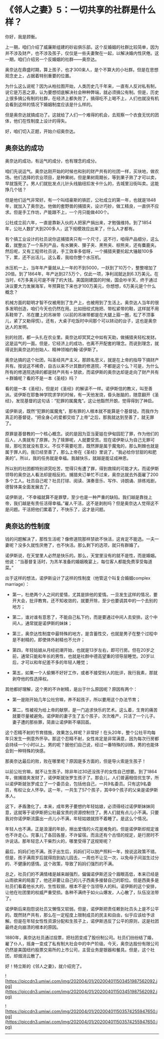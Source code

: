 # 《邻人之妻》5：一切共享的社群是什么样？

你好，我是顾衡。

上一期，咱们介绍了威廉斯组建的砂岩俱乐部。这个反婚姻的社群比较简单，因为并不涉及财产，也不涉及孩子，仅仅是一些夫妻聚在一起，以解决婚内性厌倦。这一期，咱们介绍另一个反婚姻的社群——奥奈达。

奥奈达在鼎盛时期，算上孩子，也才300来人，是个不算大的小社群。但是在思想观念史上，占据着特别重要的位置。

为什么这么说呢？因为从柏拉图开始，人类历史几千年来，一直有人反对私有制，说它是万恶之源，认为要想彻底解决社会种种弊端，就必须搞公有制。但是，历史上很多搞公有制的社群，在经济上都失败了，搞得吃不上喝不上，人们也就没有机会看到这样的情况下婚姻制度应该是什么样的。

但是奥奈达就搞成功了。这就给了人们一个难得的机会，去观察一个衣食无忧的团体，他们在性制度上设计的得失。

好，咱们切入正题，开始介绍奥奈达。

## 奥奈达的成功

奥奈达的成功，有运气的成分，也有理念的成分。

咱们先说运气。奥奈达刚开始的时候也和别的财产共有的社团一样，买块地，做农场。他们选择的农业项目，是种果树。但是果树周期长，等到果子熟了才可以卖，早就饿死了。男人们就批发点儿针头线脑纽扣发卡什么的，去城里沿街叫卖。这能挣几个钱？

但是他们运气非常好。有一个叫纽豪斯的铁匠，公社成立的第一年，也就是1848年，就加入了奥奈达。他做的套野兽的捕猎夹，设计巧妙，做工精良，一直供不应求。但是手工作坊，产能跟不上，一个月只能做400个。

公社成立前六年，一直是靠新入伙的人把家产捐出来，才勉强维持。到了1854年，公社人数扩大到200多人，这下规模效应出来了，什么人才都有。

有个搞工业设计的社员说你这捕猎夹只有一个尺寸，这不行，咱得产品细分，这么着，就整出了一个系列产品，有水獭夹、狸子夹、黑熊夹、棕熊夹，还有麋鹿夹。然后呢，又有工程师社员说，手工效率多低呀，一个捕猎夹要抡起大锤敲100多下，累，还不出活儿。这么着，我给你整个水压机。

水压机一上，当年年产量就从上一年的不到5000，一跃到了10万个，整整增加了20倍。到了1864年，年产达到27.5万个，仅此一项，净利润就达到6.3万美元。在当时，6万多美元可是不得了的大钱。美国刚建国的时候，国会吵半天，终于通过决议要大力发展海军，年预算批下来也才100万美元，你想想，6万美元是个什么概念？

机械方面的聪明才智不仅被用到了生产上，也被用到了生活上。奥奈达人当年的很多发明创造，咱们今天也仍然在用。比如扭绞式拖把、带松紧带的鞋，这样就不用系鞋带了、吊在腰上的吊袜带（以前的吊袜带都是在大腿上箍一圈，松了不顶事儿，紧了又勒得慌）。还有，大桌子吃饭时中间那个可以转动的台子，这也是奥奈达人的发明。

别的社团，都一头扎在农业里。奥奈达却冥冥之中如有天助，做捕猎夹轻松发财。这是运气的一面。但是，它经济上的成功，也离不开配套的理念。而说到理念，就得说到奥奈达的创始人、精神领袖约翰·诺伊斯了。

奥奈达搞的这个社团，叫圣经共产主义。那顾名思义，就是在上帝的指导下搞财产共有。按说这不稀奇，自古以来不计其数的修道院，不都是这个么？可是，为什么所有的修道院选择的都是财产共有＋禁欲，而诺伊斯的奥奈达却是走向了财产共有＋群婚呢？看的不是一本《圣经》吗？

看的是一本《圣经》，但是对《圣经》的解读不一样。诺伊斯信的教义，叫至善派。诺伊斯在耶鲁神学院求学的时候，有一天他发烧，昏头胀脑的，随意翻开《圣经》，发现基督的这句话：“犯罪的属魔鬼”。这让他豁然开朗，觉得得到了神启。

诺伊斯说，既然“犯罪的属魔鬼”，那有罪的人根本就不能算是个基督徒。而我作为真正的基督徒，“把全身心的爱都交给了上帝”之后，那我就达到至善了，就无罪了。

原罪是基督教的一个核心概念。说的是因为亚当夏娃在伊甸园犯了罪，作为他们的后人，人类就有了原罪。为了赎罪呢，人就要受苦。现在诺伊斯认为自己无罪可赎，那吃苦就没有意义。不仅不需要吃苦，既然罪是属于魔鬼的，那么荆棘也就是属于罪人的。我已经至善了，那么上帝在《圣经》里说了，“我必给你甘甜的和肥美的”。所以，我的任务就是幸福。我越快乐，就越是能证成神恩。

所以别的社团都特别讲究吃苦，觉得只有遭了罪，得到救赎的可能才大。而诺伊斯领导的奥奈达人看法却是相反的。捕猎夹订单忙不过来，奥奈达就去外面雇了200多个工人。社员自己呢？社员打球、阅读、演奏音乐、写作、诗朗诵、排练戏剧，德智体美全面发展去了。

诺伊斯说，“不幸福就算不是罪孽，至少也是一种严重的缺陷。我们越是靠拢上帝，我们越是有责任活得幸福。”雇人干活，这不是剥削吗？但是奥奈达人觉得这不是问题。干活把他们累着了，不快乐了，这才是问题。

## 奥奈达的性制度

钱的问题解决了，那性生活呢？像修道院那样禁欲不快活，这肯定不能选。一夫一妻呢？没多久就性厌倦了，也不快活。那么剩下的选项，就只有群婚了。

诺伊斯说，在天堂里人必然是快乐的。那么，天堂里没有的就不是性，而是婚姻。他说：“当基督复活时，为羔羊准备的婚姻晚宴上，每位客人都能免费享受每道菜。”

出于这样的想法，诺伊斯设计了这样的性制度（他管这个叫复合婚姻complex marriage）：

* 第一，杜绝两个人之间的爱情，尤其是排他的爱情。一旦发生这样的情况，要开大会，批评教育。还不知收敛的，就要开除，至少也要调其中的一个去别的地方；

* 第二，谁对谁有意思了，不能自己私下约，而是要通过中间人去安排。这个中间人，通常就是诺伊斯的妹妹；

* 第三，奥奈达性制度中最特殊的地方，是含蓄性交，也就是男子在整个过程中是不射精的，即使体外射精也不允许；

* 第四，年轻姑娘从月经初潮开始，也就是13岁左右，即可行房。但在20岁之前，通常只能和年长的男性，也就是社群中德高望重的领导层睡觉。20岁以后，才可以和年纪差不多的年轻人睡觉；

* 第五，如果一个人偷懒不好好工作，或者不接受别人的批评，我行我素，那就剥夺他的性选择权。

其他都好理解，这个男的不许射精，是出于什么原因呢？原因有两个：

* 第一是刚开始几年公社穷嘛，养不起孩子，所以要用这个办法节育；

* 第二，性被视为给上帝的献祭，是一门追求快乐的艺术。这么着，生育的痛苦就要尽量被避免。诺伊斯的妻子生了五个孩子，次次难产，只活了一个儿子。妻子遭的那些罪，简直让诺伊斯不堪回首。

这个忍精不射的节育措施，效果怎么样呢？非常好！在头20年，整个公社平均每年只发生一例意外怀孕。那这个忍精不射，女性肯定是非常满意，因为每次行房都会持续一个小时以上。男的呢？据他们自己说，经过一番特殊的训练，男的也能体会到一种特殊的快感。

那奥奈达最后的败，败在哪里呢？原因是多方面的，但是导火索是生孩子！

以前公社穷嘛，就不让生孩子。除非年过30还没孩子的女性自己想要。到了1864年，做捕猎夹发财了，诺伊斯就张罗生孩子了。那会儿，人们普遍相信优生学，所以诺伊斯就张罗成立了一个委员会，包括他自己，一共9名委员。只有这9名委员，有权让女人怀孕。这一年，一共生了57个孩子，其中9个孩子的父亲是诺伊斯本人。

这下，矛盾激化了。本来，成年男子要想约年轻姑娘，必须得经过诺伊斯妹妹同意，这就等于诺伊斯把公社最宝贵的资源控制住了。男人们就有点儿小不满。只要我对你诺伊斯流露出一点儿小不满，年轻姑娘就捞不着睡了。是这么个情况。

年轻人也不满，正是浪漫的年龄，擦出爱情的火花是难免的。但是诺伊斯却规定谁也不许走心。完事儿了各回各屋，不许留宿。而且还有个古怪的规定，是行房时不许说话。那年轻恋人干柴烈火的，哪里受得了这规矩呢？

最后，妈妈们也不满。孩子出生后，妈妈们可以脱产照料一年，按说这政策不错。但是，孩子满周岁后就得抱到幼儿园去，一周也不让见一次，以免母子间滋生过分的、不健康的感情。这个政策，导致了妈妈们强烈的不满。

总之，社员们的不满情绪是越来越强烈，偏偏诺伊斯还没个眉眼高低，本来已经是山雨欲来的局面了，他还非要让自己的儿子西奥多接替自己的职位。但是西奥多是社员们看着他长大的，生性软弱，根本不是个当领导人的料。诺伊斯的这个安排，让他在社团里的权威严重受损。各种不满终于如火山爆发，人心散了，队伍没法带了。

诺伊斯后来抱怨说社员又懒惰又软弱。但是，诺伊斯把责任赖到社员头上是不公平的。既然财产共有，那么在一定程度上限制成员的民主和自由，似乎应该给予谅解。但是在年轻女性性资源分配和生孩子上，诺伊斯违反了公平的原则，这是社团最终走向崩溃的根本的原因。

1880年，奥奈达社员通过投票，把社团变成了股份制公司。社员们纷纷结了婚，雇了仆人，摇身一变成了私有制大社会中的中产阶级。今天，奥奈达股份有限公司仍然是美国纽约股票交易所的上市公司，主营业务是银器和餐具。但是，这个社团，却烟消云散了。

好！特立斯的《邻人之妻》，就介绍完了。

![https://piccdn3.umiwi.com/img/202004/01/202004011503451987562092.jpg](https://piccdn3.umiwi.com/img/202004/01/202004011503451987562092.jpg)

![https://piccdn3.umiwi.com/img/202004/01/202004011503574255947650.jpg](https://piccdn3.umiwi.com/img/202004/01/202004011503574255947650.jpg)

---
